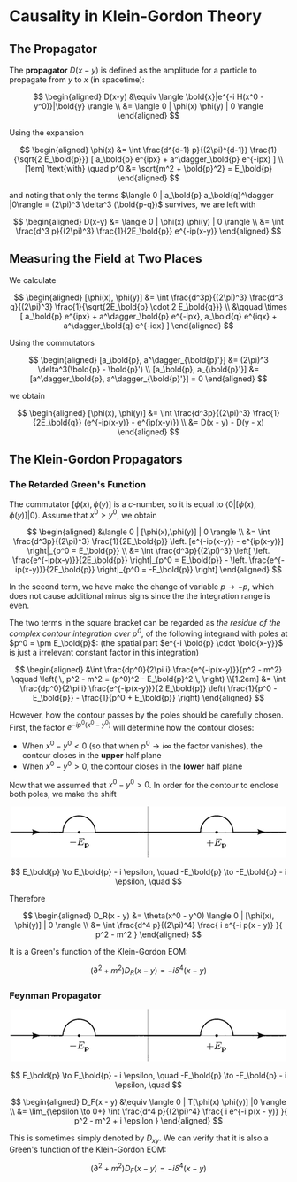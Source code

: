 # Causality in Klein-Gordon Theory

## The Propagator

The **propagator** $D(x-y)$ is defined as the amplitude for a particle to propagate from $y$ to $x$ (in spacetime):

$$
\begin{aligned}
    D(x-y) &\equiv 
    \langle \bold{x}|e^{-i H(x^0 - y^0)}|\bold{y} \rangle
    \\
    &= \langle 0 | \phi(x) \phi(y) | 0 \rangle
\end{aligned}
$$

Using the expansion

$$
\begin{aligned}
    \phi(x) 
    &= \int \frac{d^{d-1} p}{(2\pi)^{d-1}} 
    \frac{1}{\sqrt{2 E_\bold{p}}} [
        a_\bold{p} e^{ipx} 
        + a^\dagger_\bold{p} e^{-ipx}
    ]
    \\[1em] \text{with} \quad
    p^0 &= \sqrt{m^2 + \bold{p}^2} = E_\bold{p}
\end{aligned}
$$

and noting that only the terms $\langle 0 | a_\bold{p} a_\bold{q}^\dagger |0\rangle = (2\pi)^3 \delta^3 (\bold{p-q})$ survives, we are left with

$$
\begin{aligned}
    D(x-y) &= \langle 0 | \phi(x) \phi(y) | 0 \rangle
    \\
    &= \int \frac{d^3 p}{(2\pi)^3} \frac{1}{2E_\bold{p}}
    e^{-ip(x-y)}
\end{aligned}
$$

## Measuring the Field at Two Places

We calculate 

$$
\begin{aligned}
    [\phi(x), \phi(y)]
    &= \int \frac{d^3p}{(2\pi)^3} \frac{d^3 q}{(2\pi)^3}
    \frac{1}{\sqrt{2E_\bold{p} \cdot 2 E_\bold{q}}}
    \\ &\qquad \times
    [
        a_\bold{p} e^{ipx} 
        + a^\dagger_\bold{p} e^{-ipx}, 
        a_\bold{q} e^{iqx} 
        + a^\dagger_\bold{q} e^{-iqx}
    ]
\end{aligned}
$$

Using the commutators

$$
\begin{aligned}
    [a_\bold{p}, a^\dagger_{\bold{p}'}]
    &= (2\pi)^3 \delta^3(\bold{p} - \bold{p}')
    \\
    [a_\bold{p}, a_{\bold{p}'}]
    &= [a^\dagger_\bold{p}, a^\dagger_{\bold{p}'}]
    = 0
\end{aligned}
$$

we obtain

$$
\begin{aligned}
    [\phi(x), \phi(y)]
    &= \int \frac{d^3p}{(2\pi)^3} \frac{1}{2E_\bold{q}}
    (e^{-ip(x-y)} - e^{ip(x-y)})
    \\
    &= D(x - y) - D(y - x)
\end{aligned}
$$

## The Klein-Gordon Propagators

### The Retarded Green's Function

The commutator $[\phi(x), \phi(y)]$ is a *c*-number, so it is equal to $\langle 0 | [\phi(x),\phi(y)] | 0 \rangle$. Assume that $x^0 > y^0$, we obtain

$$
\begin{aligned}
    &\langle 0 | [\phi(x),\phi(y)] | 0 \rangle
    \\
    &= \int \frac{d^3p}{(2\pi)^3} \frac{1}{2E_\bold{p}}
    \left. [e^{-ip(x-y)} - e^{ip(x-y)}]
    \right|_{p^0 = E_\bold{p}}
    \\
    &= \int \frac{d^3p}{(2\pi)^3} \left[
        \left. \frac{e^{-ip(x-y)}}{2E_\bold{p}}
        \right|_{p^0 = E_\bold{p}}
        - \left. \frac{e^{-ip(x-y)}}{2E_\bold{p}} 
        \right|_{p^0 = -E_\bold{p}}
    \right]
\end{aligned}
$$

In the second term, we have make the change of variable $p \to -p$, which does not cause additional minus signs since the the integration range is even.

The two terms in the square bracket can be regarded as *the residue of the complex contour integration over $p^0$*, of the following integrand with poles at $p^0 = \pm E_\bold{p}$: (the spatial part $e^{-i \bold{p} \cdot \bold{x-y}}$ is just a irrelevant constant factor in this integration)

$$
\begin{aligned}
    &\int \frac{dp^0}{2\pi i}
    \frac{e^{-ip(x-y)}}{p^2 - m^2}
    \qquad \left( \,
        p^2 - m^2 = (p^0)^2 - E_\bold{p}^2
    \, \right)
    \\[1.2em]
    &= \int \frac{dp^0}{2\pi i}
    \frac{e^{-ip(x-y)}}{2 E_\bold{p}} \left(
        \frac{1}{p^0 - E_\bold{p}} 
        - \frac{1}{p^0 + E_\bold{p}}
    \right)
\end{aligned}
$$

However, how the contour passes by the poles should be carefully chosen. First, the factor $e^{-ip^0(x^0-y^0)}$ will determine how the contour closes:

- When $x^0 - y^0 < 0$ (so that when $p^0 \to i\infty$ the factor vanishes), the contour closes in the **upper** half plane
- When $x^0 - y^0 > 0$, the contour closes in the **lower** half plane

Now that we assumed that $x^0 - y^0 > 0$. In order for the contour to enclose both poles, we make the shift

<center>

![](p0-int-DR.png)

</center>

$$
E_\bold{p} \to E_\bold{p} - i \epsilon, \quad
-E_\bold{p} \to -E_\bold{p} - i \epsilon, \quad
$$

Therefore

$$
\begin{aligned}
    D_R(x - y) 
    &= \theta(x^0 - y^0)
    \langle 0 | [\phi(x), \phi(y)] | 0 \rangle
    \\
    &= \int \frac{d^4 p}{(2\pi)^4}
    \frac{
        i e^{-i p(x - y)}
    }{
        p^2 - m^2
    }
\end{aligned}
$$

It is a Green's function of the Klein-Gordon EOM:

$$
(\partial^2 + m^2) D_R(x-y)
= -i \delta^4 (x-y)
$$

### Feynman Propagator

<center>

![](p0-int-DR.png)

</center>

$$
E_\bold{p} \to E_\bold{p} - i \epsilon, \quad
-E_\bold{p} \to -E_\bold{p} - i \epsilon, \quad
$$

$$
\begin{aligned}
    D_F(x - y)
    &\equiv \langle 0 | T[\phi(x) \phi(y)] |0 \rangle
    \\
    &= \lim_{\epsilon \to 0+}
    \int \frac{d^4 p}{(2\pi)^4}
    \frac{
        i e^{-i p(x - y)}
    }{
        p^2 - m^2 + i \epsilon
    }
\end{aligned}
$$

This is sometimes simply denoted by $D_{xy}$. We can verify that it is also a Green's function of the Klein-Gordon EOM:

$$
(\partial^2 + m^2) D_F(x-y)
= -i \delta^4 (x-y)
$$
